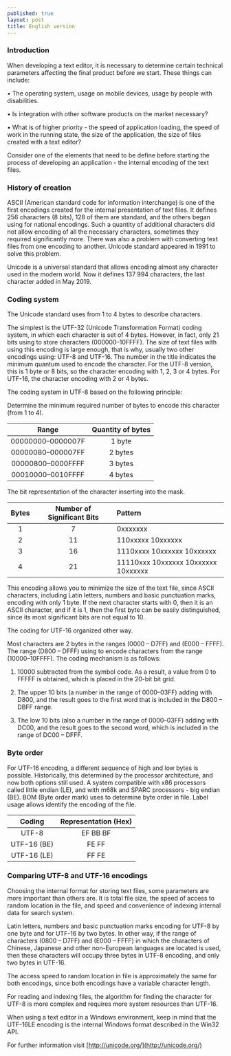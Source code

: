 ```yaml
---
published: true
layout: post
title: English version
---
```

### Introduction

When developing a text editor, it is necessary to determine certain technical parameters affecting the final product before we start. These things can include:

• The operating system, usage on mobile devices, usage by people with disabilities.

• Is integration with other software products on the market necessary?

• What is of higher priority - the speed of application loading, the speed of work in the running state, the size of the application, the size of files created with a text editor?

Consider one of the elements that need to be define before starting the process of developing an application - the internal encoding of the text files.

### History of creation

ASCII (American standard code for information interchange) is one of the first encodings created for the internal presentation of text files. It defines 256 characters (8 bits), 128 of them are standard, and the others began using for national encodings. Such a quantity of additional characters did not allow encoding of all the necessary characters, sometimes they required significantly more. There was also a problem with converting text files from one encoding to another. Unicode standard appeared in 1991 to solve this problem.

Unicode is a universal standard that allows encoding almost any character used in the modern world. Now it defines 137 994 characters, the last character added in May 2019.

### Coding system

The Unicode standard uses from 1 to 4 bytes to describe characters.

The simplest is the UTF-32 (Unicode Transformation Format) coding system, in which each character is set of 4 bytes. However, in fact, only 21 bits using to store characters (000000–10FFFF). The size of text files with using this encoding is large enough, that is why, usually two other encodings using: UTF-8 and UTF-16. The number in the title indicates the minimum quantum used to encode the character. For the UTF-8 version, this is 1 byte or 8 bits, so the character encoding with 1, 2, 3 or 4 bytes. For UTF-16, the character encoding with 2 or 4 bytes.

The coding system in UTF-8 based on the following principle:

Determine the minimum required number of bytes to encode this character (from 1 to 4).

| Range                | Quantity of bytes |
| :------------------: | :---------------: |
| 00000000–0000007F    | 1 byte            |
| 00000080–000007FF    | 2 bytes           |
| 00000800–0000FFFF    | 3 bytes           |
| 00010000–0010FFFF    | 4 bytes           |

The bit representation of the character inserting into the mask.

| Bytes              | Number of Significant Bits   | Pattern |
| :-------------:    | :----------:    | :------------------------------------ |
| 1                  | 7               | 0xxxxxxx                              |
| 2                  | 11              | 110xxxxx 10xxxxxx                     |
| 3                  | 16              | 1110xxxx 10xxxxxx 10xxxxxx            |
| 4                  | 21              | 11110xxx 10xxxxxx 10xxxxxx 10xxxxxx   |

This encoding allows you to minimize the size of the text file, since ASCII characters, including Latin letters, numbers and basic punctuation marks, encoding with only 1 byte. If the next character starts with 0, then it is an ASCII character, and if it is 1, then the first byte can be easily distinguished, since its most significant bits are not equal to 10.

The coding for UTF-16 organized other way.

Most characters are 2 bytes in the ranges (0000 – D7FF) and (E000 – FFFF). The range (D800 – DFFF) using to encode characters from the range (10000–10FFFF). The coding mechanism is as follows:

1. 10000 subtracted from the symbol code. As a result, a value from 0 to FFFFF is obtained, which is placed in the 20-bit bit grid.

2. The upper 10 bits (a number in the range of 0000–03FF) adding with D800, and the result goes to the first word that is included in the D800 – DBFF range.

3. The low 10 bits (also a number in the range of 0000–03FF) adding with DC00, and the result goes to the second word, which is included in the range of DC00 – DFFF.

### Byte order

For UTF-16 encoding, a different sequence of high and low bytes is possible. Historically, this determined by the processor architecture, and now both options still used. A system compatible with x86 processors called little endian (LE), and with m68k and SPARC processors - big endian (BE). BOM (Byte order mark) uses to determine byte order in file. Label usage allows identify the encoding of the file.

| Coding         | Representation (Hex)              |
| :------------: | :-------------------------------: |
| UTF-8          | EF BB BF                          |
| UTF-16 (BE)    | FE FF                             |
| UTF-16 (LE)    | FF FE                             |

### Comparing UTF-8 and UTF-16 encodings

Choosing the internal format for storing text files, some parameters are more important than others are. It is total file size, the speed of access to random location in the file, and speed and convenience of indexing internal data for search system.

Latin letters, numbers and basic punctuation marks encoding for UTF-8 by one byte and for UTF-16 by two bytes. In other way, if the range of characters (0800 – D7FF) and (E000 – FFFF) in which the characters of Chinese, Japanese and other non-European languages ​​are located is used, then these characters will occupy three bytes in UTF-8 encoding, and only two bytes in UTF-16.

The access speed to random location in file is approximately the same for both encodings, since both encodings have a variable character length.

For reading and indexing files, the algorithm for finding the character for UTF-8 is more complex and requires more system resources than UTF-16.

When using a text editor in a Windows environment, keep in mind that the UTF-16LE encoding is the internal Windows format described in the Win32 API.

For further information visit [http://unicode.org/](http://unicode.org/)
